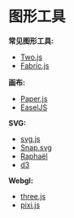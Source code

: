 # 图形工具


**常见图形工具:**

* [Two.js](http://jonobr1.github.io/two.js/#introduction)
* [Fabric.js](http://fabricjs.com/)

**画布:**

* [Paper.js](http://paperjs.org/)
* [EaselJS](https://github.com/CreateJS/EaselJS)

**SVG:**

* [svg.js](http://svgjs.com/)
* [Snap.svg](http://snapsvg.io/)
* [Raphaël](http://raphaeljs.com/)
* [d3](http://d3js.org/)

**Webgl:**

* [three.js](http://threejs.org/)
* [pixi.js](https://github.com/pixijs/pixi.js)
